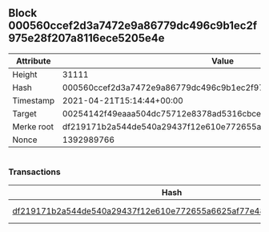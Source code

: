 ## Block 000560ccef2d3a7472e9a86779dc496c9b1ec2f975e28f207a8116ece5205e4e

Attribute | Value
--- | ---
Height | 31111
Hash | 000560ccef2d3a7472e9a86779dc496c9b1ec2f975e28f207a8116ece5205e4e
Timestamp | 2021-04-21T15:14:44+00:00
Target | 00254142f49eaaa504dc75712e8378ad5316cbcead634704b3734b6271167cc4
Merke root | df219171b2a544de540a29437f12e610e772655a6625af77e48b0155670118a4
Nonce | 1392989766

```

```

### Transactions

Hash | Amount
--- | ---
[df219171b2a544de540a29437f12e610e772655a6625af77e48b0155670118a4](df219171b2a544de540a29437f12e610e772655a6625af77e48b0155670118a4.md) | 10.00000000 SKEPTI 
